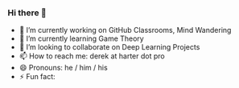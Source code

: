 ### Hi there 👋

- 🔭 I’m currently working on GitHub Classrooms, Mind Wandering
- 🌱 I’m currently learning Game Theory
- 👯 I’m looking to collaborate on Deep Learning Projects
- 📫 How to reach me: derek at harter dot pro
- 😄 Pronouns: he / him / his
- ⚡ Fun fact: 

<!--
**DerekHarter/DerekHarter** is a ✨ _special_ ✨ repository because its `README.md` (this file) appears on your GitHub profile.

Here are some ideas to get you started:

- 🔭 I’m currently working on GitHub Classrooms, Mind Wandering
- 🌱 I’m currently learning Deep Learning
- 👯 I’m looking to collaborate on Deep Learning Projects
- 📫 How to reach me: derek at harter dot pro
- 😄 Pronouns: he / him / his
- ⚡ Fun fact: ...
-->
